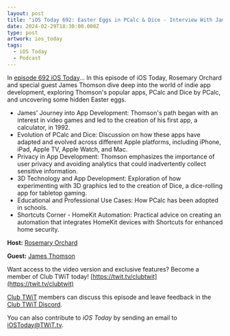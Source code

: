 ```yaml
---
layout: post
title: "iOS Today 692: Easter Eggs in PCalc & Dice - Interview With James Thomson"
date: 2024-02-29T18:30:00.000Z
type: post
artwork: ios_today
tags:
  - iOS Today
  - Podcast
---
```

In [episode 692 iOS Today](https://twit.tv/shows/ios-today/episodes/692)...
In this episode of iOS Today, Rosemary Orchard and special guest James Thomson dive deep into the world of indie app development, exploring Thomson's popular apps, PCalc and Dice by PCalc, and uncovering some hidden Easter eggs.

*   James' Journey into App Development: Thomson's path began with an interest in video games and led to the creation of his first app, a calculator, in 1992.
*   Evolution of PCalc and Dice: Discussion on how these apps have adapted and evolved across different Apple platforms, including iPhone, iPad, Apple TV, Apple Watch, and Mac.
*   Privacy in App Development: Thomson emphasizes the importance of user privacy and avoiding analytics that could inadvertently collect sensitive information.
*   3D Technology and App Development: Exploration of how experimenting with 3D graphics led to the creation of Dice, a dice-rolling app for tabletop gaming.
*   Educational and Professional Use Cases: How PCalc has been adopted in schools.
*   Shortcuts Corner - HomeKit Automation: Practical advice on creating an automation that integrates HomeKit devices with Shortcuts for enhanced home security.

**Host:** [Rosemary Orchard](https://twit.tv/people/rosemary-orchard)

**Guest:** [James Thomson](https://twitter.com/jamesthomson/)

Want access to the video version and exclusive features? Become a member of Club TWiT today! [https://twit.tv/clubtwit](https://twit.tv/clubtwit)

[Club TWiT](https://twit.tv/clubtwit) members can discuss this episode and leave feedback in the [Club TWiT Discord](https://twit.memberful.com/account/discord/authorize).

You can also contribute to _iOS Today_ by sending an email to [iOSToday@TWiT.tv](mailto:iOSToday@TWiT.tv).